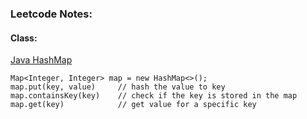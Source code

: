 ### **Leetcode Notes:**  

#### **Class:**  
[Java HashMap](https://docs.oracle.com/javase/8/docs/api/java/util/HashMap.html#HashMap-int-)  
```
Map<Integer, Integer> map = new HashMap<>();
map.put(key, value)     // hash the value to key
map.containsKey(key)    // check if the key is stored in the map
map.get(key)            // get value for a specific key
```
